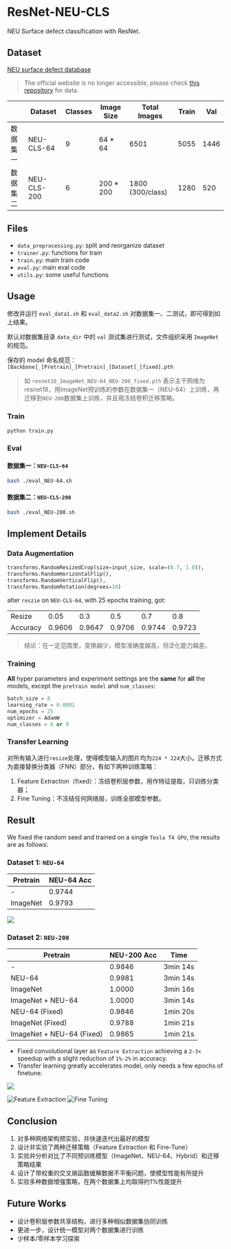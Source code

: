 # ResNet-NEU-CLS
NEU Surface defect classification with ResNet.

## Dataset
[NEU surface defect database](http://faculty.neu.edu.cn/yunhyan/NEU_surface_defect_database.html)

> The official website is no longer accessible, please check [this repository]((https://github.com/abin24/Surface-Inspection-defect-detection-dataset)) for data.


|          | Dataset     | Classes | Image Size | Total Images         | Train |  Val  |
|----------|-------------|---------|------------|----------------------|-------|------|
| 数据集一 | NEU-CLS-64  | 9       | 64 * 64    |   6501                 | 5055  | 1446 | 
| 数据集二 | NEU-CLS-200 | 6       | 200 * 200  |   1800 (300/class) | 1280  | 520  |

## Files

- `data_preprocessing.py`: split and reorganize dataset
- `trainer.py`: functions for train
- `train.py`: main train code
- `eval.py`: main eval code
- `utils.py`: some useful functions

## Usage

修改并运行 `eval_data1.sh` 和 `eval_data2.sh` 对数据集一、二测试，即可得到如上结果。

默认对数据集目录 `data_dir` 中的 `val` 测试集进行测试，文件组织采用 `ImageNet` 的规范。
  
保存的 model 命名规范：`[Backbone]_[Pretrain]_[Pretrain]_[Dataset]_[fixed].pth`
> 如 `resnet18_ImageNet_NEU-64_NEU-200_fixed.pth` 表示主干网络为resnet18，用ImageNet预训练的参数在数据集一（NEU-64）上训练，再迁移到`NEU-200`数据集上训练，并且用冻结卷积迁移策略。


### Train

```sh
python train.py
```

### Eval

#### 数据集一：`NEU-CLS-64`

```sh
bash ./eval_NEU-64.sh
```

#### 数据集二：`NEU-CLS-200`
```sh
bash ./eval_NEU-200.sh
```

## Implement Details

### Data Augmentation
```python
transforms.RandomResizedCrop(size=input_size, scale=(0.7, 1.0)),
transforms.RandomHorizontalFlip(),
transforms.RandomVerticalFlip(),
transforms.RandomRotation(degrees=10)
```
alter `reszie` on `NEU-CLS-64`, with 25 epochs training, got:

|          |        |        |        |        |        |
|----------|--------|--------|--------|--------|--------|
| Resize   | 0.05   | 0.3    | 0.5    | 0.7    | 0.8    |
| Accuracy | 0.9606 | 0.9647 | 0.9706 | 0.9744 | 0.9723 |

> 结论：在一定范围里，变换越少，模型准确度越高，但泛化能力越差。

### Training
**All** hyper parameters and experiment settings are the **same** for **all** the models, except the `pretrain model` and `num_classes`:

```python
batch_size = 8
learning_rate = 0.0001
num_epochs = 25
optimizer = AdamW
num_classes = 6 or 9
```
### Transfer Learning
对所有输入进行`resize`处理，使得模型输入的图片均为`224 * 224`大小。迁移方式为直接替换分类器（FNN）部分，有如下两种训练策略：

1. Feature Extraction（fixed）：冻结卷积层参数，用作特征提取，只训练分类器；
2. Fine Tuning：不冻结任何网络层，训练全部模型参数。


## Result
We fixed the random seed and trained on a single `Tesla T4 GPU`, the results are as follows:
### Dataset 1: `NEU-64`

| Pretrain | NEU-64 Acc |
|----------|------------|
| -        | 0.9744   |
| ImageNet | 0.9793   |

![](./images/data1_best.png)

### Dataset 2: `NEU-200`

| Pretrain                 | NEU-200 Acc | Time     |
|--------------------------|-------------|----------|
| -                        | 0.9846      | 3min 14s |
| NEU-64                   | 0.9981      | 3min 14s |
| ImageNet                 | 1.0000      | 3min 16s |
| ImageNet + NEU-64        | 1.0000      | 3min 14s |
| NEU-64 (Fixed)            | 0.9846      | 1min 20s |
| ImageNet (Fixed)          | 0.9788      | 1min 21s |
| ImageNet + NEU-64 (Fixed) | 0.9865      | 1min 21s |

- Fixed convolutional layer as `Feature Extraction` achieving a `2-3×` speedup with a slight reduction of `1%-2%` in accuracy.
- Transfer learning greatly accelerates model, only needs a few epochs of finetune.

![](./images/data2_best.png)

![Feature Extraction](./images/data2_fixed.png)
![Fine Tuning](./images/data2_unfixed.png)

## Conclusion
1. 对多种网络架构预实验，并快速迭代出最好的模型
2. 设计并实验了两种迁移策略（Feature Extraction 和 Fine-Tune）
3. 实验并分析对比了不同预训练模型（ImageNet、NEU-64、Hybrid）和迁移策略结果
4. 设计了带权重的交叉熵函数缓解数据不平衡问题，使模型性能有所提升
5. 实验多种数据增强策略，在两个数据集上均取得约1%性能提升


## Future Works
- 设计卷积层参数共享结构，进行多种相似数据集协同训练
- 更进一步，设计统一模型对两个数据集进行训练
- 少样本/零样本学习探索

